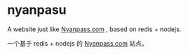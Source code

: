 # nyanpasu

A website just like [Nyanpass.com](http://www.nyanpasu.com) , based on redis + nodejs.

一个基于 redis + nodejs 的 [Nyanpass.com](http://www.nyanpasu.com) 站点。

